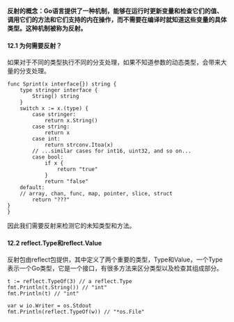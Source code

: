 **反射的概念：Go语言提供了一种机制，能够在运行时更新变量和检查它们的值、调用它们的方法和它们支持的内在操作，而不需要在编译时就知道这些变量的具体类型。这种机制被称为反射。**


#### 12.1 为何需要反射？
如果对于不同的类型执行不同的分支处理，如果不知道参数的动态类型，会带来大量的分支处理。

```golang
func Sprint(x interface{}) string {
    type stringer interface {
        String() string
    }
    switch x := x.(type) {
        case stringer:
            return x.String()
        case string:
            return x
        case int:
            return strconv.Itoa(x)
        // ...similar cases for int16, uint32, and so on...
        case bool:
            if x {
                return "true"
            }
            return "false"
    default:
    // array, chan, func, map, pointer, slice, struct
        return "???"
}
}
```
因此我们需要反射来检测它的未知类型和方法。

#### 12.2 reflect.Type和reflect.Value

反射包由reflect包提供，其中定义了两个重要的类型，Type和Value，一个Type表示一个Go类型，它是一个接口，有很多方法来区分类型以及检查其组成部分。

```golang
t := reflect.TypeOf(3) // a reflect.Type
fmt.Println(t.String()) // "int"
fmt.Println(t) // "int"

var w io.Writer = os.Stdout
fmt.Println(reflect.TypeOf(w)) // "*os.File"
```